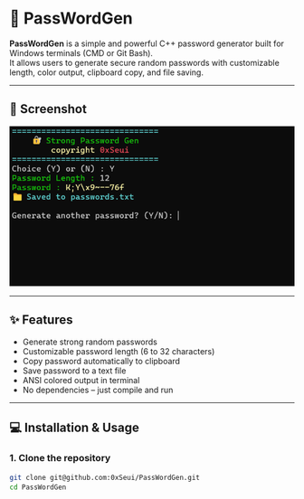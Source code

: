 # 🔐 PassWordGen

**PassWordGen** is a simple and powerful C++ password generator built for Windows terminals (CMD or Git Bash).  
It allows users to generate secure random passwords with customizable length, color output, clipboard copy, and file saving.

---

## 📸 Screenshot

![PassWordGen Screenshot](./screenshot.png)

---

## ✨ Features

- Generate strong random passwords
- Customizable password length (6 to 32 characters)
- Copy password automatically to clipboard
- Save password to a text file
- ANSI colored output in terminal
- No dependencies – just compile and run

---

## 💻 Installation & Usage

### 1. Clone the repository

```bash
git clone git@github.com:0xSeui/PassWordGen.git
cd PassWordGen
